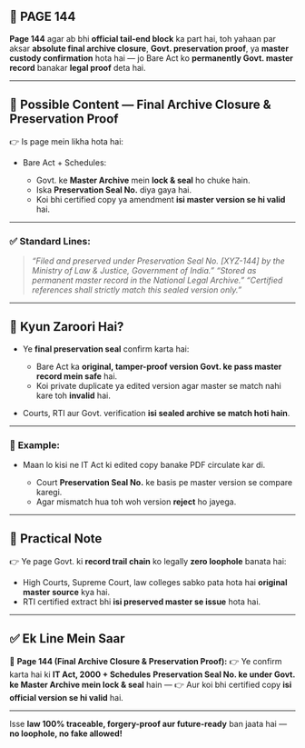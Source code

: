 ## 📄 **PAGE 144**

**Page 144** agar ab bhi **official tail-end block** ka part hai, toh yahaan par aksar **absolute final archive closure**, **Govt. preservation proof**, ya **master custody confirmation** hota hai — jo Bare Act ko **permanently Govt. master record** banakar **legal proof** deta hai.

---

## 🔹 **Possible Content — Final Archive Closure & Preservation Proof**

👉 Is page mein likha hota hai:

* Bare Act + Schedules:

  * Govt. ke **Master Archive** mein **lock & seal** ho chuke hain.
  * Iska **Preservation Seal No.** diya gaya hai.
  * Koi bhi certified copy ya amendment **isi master version se hi valid** hai.

---

### ✅ **Standard Lines:**

> *“Filed and preserved under Preservation Seal No. \[XYZ-144] by the Ministry of Law & Justice, Government of India.”*
> *“Stored as permanent master record in the National Legal Archive.”*
> *“Certified references shall strictly match this sealed version only.”*

---

## 🔹 **Kyun Zaroori Hai?**

* Ye **final preservation seal** confirm karta hai:

  * Bare Act ka **original, tamper-proof version Govt. ke pass master record mein safe** hai.
  * Koi private duplicate ya edited version agar master se match nahi kare toh **invalid** hai.
* Courts, RTI aur Govt. verification **isi sealed archive se match hoti hain**.

---

### 🧩 **Example:**

* Maan lo kisi ne IT Act ki edited copy banake PDF circulate kar di.

  * Court **Preservation Seal No.** ke basis pe master version se compare karegi.
  * Agar mismatch hua toh woh version **reject** ho jayega.

---

## 🔹 **Practical Note**

👉 Ye page Govt. ki **record trail chain** ko legally **zero loophole** banata hai:

* High Courts, Supreme Court, law colleges sabko pata hota hai **original master source** kya hai.
* RTI certified extract bhi **isi preserved master se issue** hota hai.

---

## ✅ **Ek Line Mein Saar**

📌 **Page 144 (Final Archive Closure & Preservation Proof):**
👉 Ye confirm karta hai ki **IT Act, 2000 + Schedules** **Preservation Seal No. ke under Govt. ke Master Archive mein lock & seal** hain —
👉 Aur koi bhi certified copy **isi official version se hi valid** hai.

---

Isse **law 100% traceable, forgery-proof aur future-ready** ban jaata hai — **no loophole, no fake allowed!**
